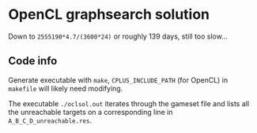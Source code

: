 # OpenCL graphsearch solution

Down to `2555190*4.7/(3600*24)` or roughly 139 days, still too slow...

## Code info

Generate executable with `make`, `CPLUS_INCLUDE_PATH` (for OpenCL) in `makefile` will likely need modifying.

The executable `./oclsol.out` iterates through the gameset file and lists all the unreachable targets on a corresponding line in `A_B_C_D_unreachable.res`.
